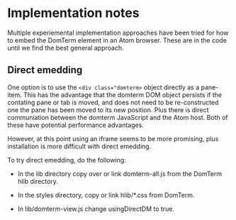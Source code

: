 # Implementation notes

Multiple experiemental implementation approaches have been tried
for how to embed the DomTerm element in an Atom browser.  These
are in the code until we find the best general approach.

## Direct emedding

One option is to use the `<div class="domterm>` object directly
as a pane-item.  This has the advantage that the domterm DOM object
persists if the contating pane or tab is moved, and does not need
to be re-constructed one the pane has been moved to its new position.
Plus there is direct communiation between the domterm JavaScript and
the Atom host. Both of these have potential performance advantages.

However, at this point using an iframe seems to be more promising,
plus installation is more difficult with direct emedding.

To try direct emedding, do the following:

- In the lib directory copy over or link domterm-all.js from the DomTerm
  hlib directory.

- In the styles directory, copy or link hlib/*.css from DomTerm.

- In lib/domterm-view.js change usingDirectDM to true.

